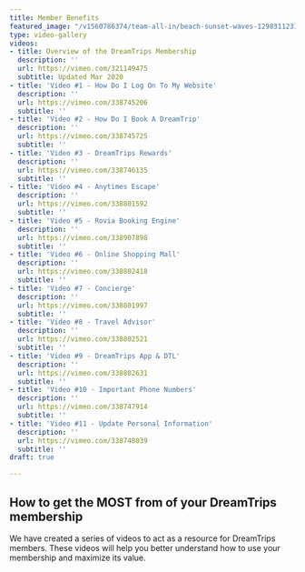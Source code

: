 ```yaml
---
title: Member Benefits
featured_image: "/v1560786374/team-all-in/beach-sunset-waves-12983112313102128.jpg"
type: video-gallery
videos:
- title: Overview of the DreamTrips Membership
  description: ''
  url: https://vimeo.com/321149475
  subtitle: Updated Mar 2020
- title: 'Video #1 - How Do I Log On To My Website'
  description: ''
  url: https://vimeo.com/338745206
  subtitle: ''
- title: 'Video #2 - How Do I Book A DreamTrip'
  description: ''
  url: https://vimeo.com/338745725
  subtitle: ''
- title: 'Video #3 - DreamTrips Rewards'
  description: ''
  url: https://vimeo.com/338746135
  subtitle: ''
- title: 'Video #4 - Anytimes Escape'
  description: ''
  url: https://vimeo.com/338801592
  subtitle: ''
- title: 'Video #5 - Rovia Booking Engine'
  description: ''
  url: https://vimeo.com/338907898
  subtitle: ''
- title: 'Video #6 - Online Shopping Mall'
  description: ''
  url: https://vimeo.com/338802418
  subtitle: ''
- title: 'Video #7 - Concierge'
  description: ''
  url: https://vimeo.com/338801997
  subtitle: ''
- title: 'Video #8 - Travel Advisor'
  description: ''
  url: https://vimeo.com/338802521
  subtitle: ''
- title: 'Video #9 - DreamTrips App & DTL'
  description: ''
  url: https://vimeo.com/338802631
  subtitle: ''
- title: 'Video #10 - Important Phone Numbers'
  description: ''
  url: https://vimeo.com/338747914
  subtitle: ''
- title: 'Video #11 - Update Personal Information'
  description: ''
  url: https://vimeo.com/338748039
  subtitle: ''
draft: true

---
```

## How to get the MOST from of your DreamTrips membership

We have created a series of videos to act as a resource for DreamTrips members. These videos will help you better understand how to use your membership and maximize its value.